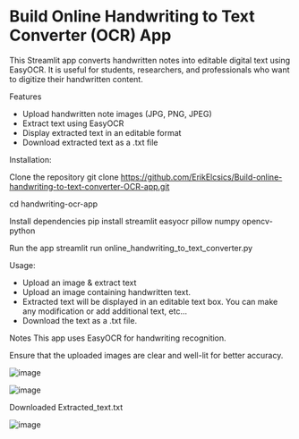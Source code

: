 # Build Online Handwriting to Text Converter (OCR) App

This Streamlit app converts handwritten notes into editable digital text using EasyOCR. It is useful for students, researchers, and professionals who want to digitize their handwritten content.

Features
- Upload handwritten note images (JPG, PNG, JPEG)
- Extract text using EasyOCR
- Display extracted text in an editable format
- Download extracted text as a .txt file

Installation:

Clone the repository
git clone https://github.com/ErikElcsics/Build-online-handwriting-to-text-converter-OCR-app.git

cd handwriting-ocr-app

Install dependencies
pip install streamlit easyocr pillow numpy opencv-python

Run the app
streamlit run online_handwriting_to_text_converter.py

Usage:
- Upload an image & extract text
- Upload an image containing handwritten text.
- Extracted text will be displayed in an editable text box. You can make any modification or add additional text, etc...
- Download the text as a .txt file.

Notes
This app uses EasyOCR for handwriting recognition.

Ensure that the uploaded images are clear and well-lit for better accuracy.

![image](https://github.com/user-attachments/assets/1f39e34a-6da1-4a03-b25c-cdf7428b4bf3)

![image](https://github.com/user-attachments/assets/e4776c2f-87fb-4599-a51e-41836f7e5914)

Downloaded Extracted_text.txt

![image](https://github.com/user-attachments/assets/d655c6ad-f1b2-47e4-91db-b0700181c63a)
